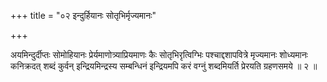 +++
title = "०२ इन्दुर्हियानः सोतृभिर्मृज्यमानः"

+++

अयमिन्दुर्दीप्तः सोमोहियानः प्रेर्यमाणोत्र्याप्रियमाणः कैः सोतृभिरृत्विग्भिः पश्चाद्दशापवित्रे मृज्यमानः शोध्यमानः कनिक्रदत् शब्दं कुर्वन् इन्द्रियमिन्द्रस्य सम्बन्धिनं इन्द्रियमपि करं वग्नुं शब्दमियर्ति प्रेरयति ग्रहणसमये ॥ २ ॥
